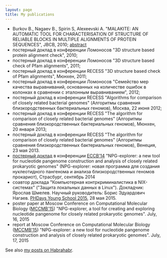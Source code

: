 ```yaml
---
layout: page
title: My publications
---
```


* Burkov B., Nagaev B., Spirin S, Alexeevski A.
        "MALAKITE: AN AUTOMATIC TOOL FOR CHARACTERISATION OF STRUCTURE OF
        RELIABLE BLOCKS IN MULTIPLE ALIGNMENTS OF PROTEIN SEQUENCES",
        JBCB, 2010;
        [abstract](https://www.ncbi.nlm.nih.gov/pubmed/20556859)
* постерный доклад в конференции Ломоносов
        "3D structure based protein alignment check", 2010;
* постерный доклад в конференции Ломоносов
        "3D structure based check of Pfam alignments", 2011;
* постерный доклад в конференции RECESS
        "3D structure based check of Pfam alignments",
        Мюнхен, 2011;
* постерный доклад в конференции Ломоносов
        "Семейство мер качества выравниваний,
        основанных на количестве ошибок в колонках
        в сравнении с эталонным выравниванием", 2012;
* постерный доклад в конференции RECESS
        "Algorithms for comparison of closely related bacterial genomes"
        (Алгоритмы сравнения близкородственных бактериальных геномов),
        Москва, 22 июня 2012;
* постерный доклад в конференции RECESS
        "The algorithm for comparison of closely related bacterial genomes"
        (Алгоритмы сравнения близкородственных бактериальных геномов),
        Мюнхен, 20 января 2013;
* постерный доклад в конференции RECESS
        "The algorithm for comparison of closely related bacterial genomes"
        (Алгоритмы сравнения близкородственных бактериальных геномов),
        Венеция, 23 мая 2013.
* [постерный доклад](http://f1000.com/posters/browse/summary/1096831) в
        конференции [ECCB'14](http://www.eccb14.org/)
        "NPG-explorer: a new tool for nucleotide pangenome construction and
        analysis of closely related prokaryotic genomes"
        (NPG-explorer: новая программа для создания нуклеотидного пангенома
        и анализа близкородственных геномов прокариот),
        Страсбург, сентябрь 2014
* соавтор доклада "Компьютерная контркриминалистика в NIX-системах"
    ("Защита локальных данных в Linux").
    Докладчик: Ярослав Шмелев.
    Научный руководитель: Борис Эдуардович Нагаев.
    [PHDays Young School 2015](http://www.phdays.com), 28 мая 2015.
* poster paper at Moscow Conference on Computational Molecular
    Biology ([MCCMB'15][mccmb2015])
    "NPG-explorer, a tool for creating and
    exploring nucleotide pangenome for closely related
    prokaryotic genomes". July, 16, 2015
* report at Moscow Conference on Computational Molecular
    Biology ([MCCMB'15][mccmb2015])
    "NPG-explorer: a new tool for nucleotide pangenome
    construction and analysis of closely related prokaryotic
    genomes". July, 17, 2015

See also [my posts on Habrahabr](http://habrahabr.ru/users/starius/topics/).

[mccmb2015]: http://mccmb.belozersky.msu.ru/2015/
